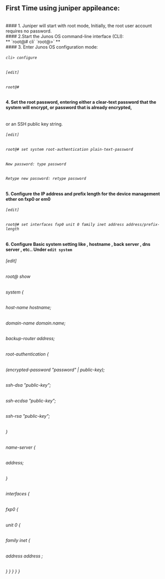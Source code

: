 ## First Time using juniper appileance: 
</br>
#### 1. Juniper will start with root mode, Initially, the root user account requires no password. 
</br>
#### 2.Start the Junos OS command-line interface (CLI):
</br>
**
`root@# cli`
`root@>`
**
</br>
#### 3. Enter Junos OS configuration mode:

###### `cli> configure`
###### `[edit]`
###### `root@#`

#### 4. Set the root password, entering either a clear-text password that the system will encrypt, or password that is already encrypted,
</br>
or an SSH public key string.

###### `[edit]`
###### `root@# set system root-authentication plain-text-password`
###### `New password: type password`
###### `Retype new password: retype password`

#### 5. Configure the IP address and prefix length for the device management ether on fxp0 or em0 

###### `[edit]`
###### `root@# set interfaces fxp0 unit 0 family inet address address/prefix-length`

#### 6. Configure Basic system setting like , hostname , back server , dns server , etc.. Under `edit system`

###### [edit]
###### root@ show
###### system {
######    host-name hostname;
######    domain-name domain.name;
######    backup-router address;
######    root-authentication {
######        (encrypted-password "password" | public-key);
######        ssh-dsa "public-key";
######        ssh-ecdsa "public-key";
######        ssh-rsa "public-key";
######    }
######    name-server {
######        address;
######    }
######    interfaces {
######        fxp0 {
######            unit 0 {
######                family inet {
######                    address address ;
######                } } } } }


































